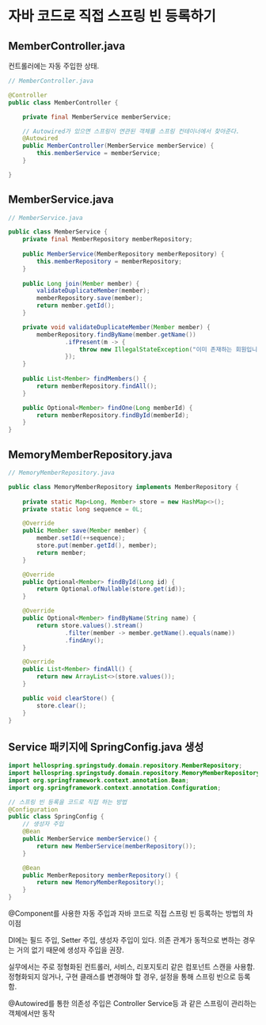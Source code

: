 # 자바 코드로 직접 스프링 빈 등록하기


## MemberController.java
컨트롤러에는 자동 주입한 상태.

```java
// MemberController.java

@Controller
public class MemberController {

    private final MemberService memberService;

    // Autowired가 있으면 스프링이 연관된 객체를 스프링 컨테이너에서 찾아준다.
    @Autowired
    public MemberController(MemberService memberService) {
        this.memberService = memberService;
    }

}

```

## MemberService.java

```java
// MemberService.java

public class MemberService {
    private final MemberRepository memberRepository;
    
    public MemberService(MemberRepository memberRepository) {
        this.memberRepository = memberRepository;
    }
    
    public Long join(Member member) {
        validateDuplicateMember(member);
        memberRepository.save(member);
        return member.getId();
    }

    private void validateDuplicateMember(Member member) {
        memberRepository.findByName(member.getName())
                .ifPresent(m -> {
                    throw new IllegalStateException("이미 존재하는 회원입니다.");
                });
    }
    
    public List<Member> findMembers() {
        return memberRepository.findAll();
    }

    public Optional<Member> findOne(Long memberId) {
        return memberRepository.findById(memberId);
    }
}
```

## MemoryMemberRepository.java

```java
// MemoryMemberRepository.java

public class MemoryMemberRepository implements MemberRepository {
    
    private static Map<Long, Member> store = new HashMap<>();
    private static long sequence = 0L;

    @Override
    public Member save(Member member) {
        member.setId(++sequence);
        store.put(member.getId(), member);
        return member;
    }

    @Override
    public Optional<Member> findById(Long id) {
        return Optional.ofNullable(store.get(id));
    }

    @Override
    public Optional<Member> findByName(String name) {
        return store.values().stream()
                .filter(member -> member.getName().equals(name))
                .findAny();
    }

    @Override
    public List<Member> findAll() {
        return new ArrayList<>(store.values());
    }

    public void clearStore() {
        store.clear();
    }
}
```
## Service 패키지에 SpringConfig.java 생성
```java
import hellospring.springstudy.domain.repository.MemberRepository;
import hellospring.springstudy.domain.repository.MemoryMemberRepository;
import org.springframework.context.annotation.Bean;
import org.springframework.context.annotation.Configuration;

// 스프링 빈 등록을 코드로 직접 하는 방법
@Configuration
public class SpringConfig {
    // 생성자 주입
    @Bean
    public MemberService memberService() {
        return new MemberService(memberRepository());
    }

    @Bean
    public MemberRepository memberRepository() {
        return new MemoryMemberRepository();
    }
}
```

@Component를 사용한 자동 주입과
자바 코드로 직접 스프링 빈 등록하는 방법의 차이점

DI에는 필드 주입, Setter 주입, 생성자 주입이 있다.
의존 관계가 동적으로 변하는 경우는 거의 없기 때문에 생성자 주입을 권장.

실무에서는 주로 정형화된 컨트롤러, 서비스, 리포지토리 같은 컴포넌트 스캔을 사용함.
정형화되지 않거나, 구현 클래스를 변경해야 할 경우, 설정을 통해 스프링 빈으로 등록함.

@Autowired를 통한 의존성 주입은 Controller Service등 과 같은 스프링이 관리하는 객체에서만 동작

